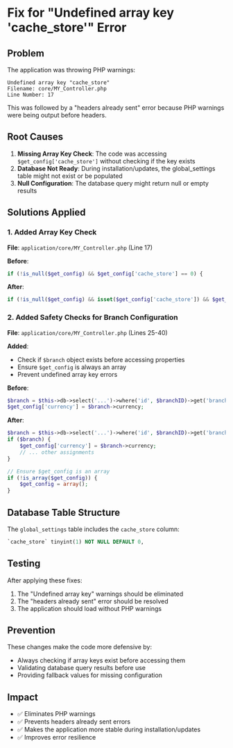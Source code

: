 # Fix for "Undefined array key 'cache_store'" Error

## Problem
The application was throwing PHP warnings:
```
Undefined array key "cache_store"
Filename: core/MY_Controller.php
Line Number: 17
```

This was followed by a "headers already sent" error because PHP warnings were being output before headers.

## Root Causes
1. **Missing Array Key Check**: The code was accessing `$get_config['cache_store']` without checking if the key exists
2. **Database Not Ready**: During installation/updates, the global_settings table might not exist or be populated
3. **Null Configuration**: The database query might return null or empty results

## Solutions Applied

### 1. Added Array Key Check
**File**: `application/core/MY_Controller.php` (Line 17)

**Before**:
```php
if (!is_null($get_config) && $get_config['cache_store'] == 0) {
```

**After**:
```php
if (!is_null($get_config) && isset($get_config['cache_store']) && $get_config['cache_store'] == 0) {
```

### 2. Added Safety Checks for Branch Configuration
**File**: `application/core/MY_Controller.php` (Lines 25-40)

**Added**:
- Check if `$branch` object exists before accessing properties
- Ensure `$get_config` is always an array
- Prevent undefined array key errors

**Before**:
```php
$branch = $this->db->select('...')->where('id', $branchID)->get('branch')->row();
$get_config['currency'] = $branch->currency;
```

**After**:
```php
$branch = $this->db->select('...')->where('id', $branchID)->get('branch')->row();
if ($branch) {
    $get_config['currency'] = $branch->currency;
    // ... other assignments
}

// Ensure $get_config is an array
if (!is_array($get_config)) {
    $get_config = array();
}
```

## Database Table Structure
The `global_settings` table includes the `cache_store` column:
```sql
`cache_store` tinyint(1) NOT NULL DEFAULT 0,
```

## Testing
After applying these fixes:
1. The "Undefined array key" warnings should be eliminated
2. The "headers already sent" error should be resolved
3. The application should load without PHP warnings

## Prevention
These changes make the code more defensive by:
- Always checking if array keys exist before accessing them
- Validating database query results before use
- Providing fallback values for missing configuration

## Impact
- ✅ Eliminates PHP warnings
- ✅ Prevents headers already sent errors
- ✅ Makes the application more stable during installation/updates
- ✅ Improves error resilience
